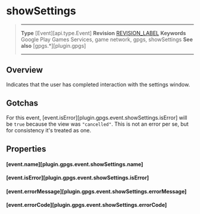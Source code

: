 # showSettings

> --------------------- ------------------------------------------------------------------------------------------
> __Type__              [Event][api.type.Event]
> __Revision__          [REVISION_LABEL](REVISION_URL)
> __Keywords__          Google Play Games Services, game network, gpgs, showSettings
> __See also__          [gpgs.*][plugin.gpgs]
> --------------------- ------------------------------------------------------------------------------------------

## Overview

Indicates that the user has completed interaction with the settings window.

## Gotchas

For this event, [event.isError][plugin.gpgs.event.showSettings.isError] will be `true` because the view was `"cancelled"`. This is not an error per se, but for consistency it's treated as one.

## Properties

#### [event.name][plugin.gpgs.event.showSettings.name]

#### [event.isError][plugin.gpgs.event.showSettings.isError]

#### [event.errorMessage][plugin.gpgs.event.showSettings.errorMessage]

#### [event.errorCode][plugin.gpgs.event.showSettings.errorCode]
